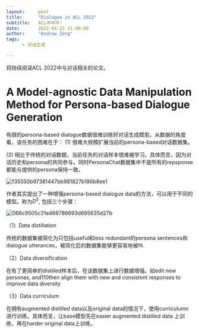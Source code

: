 ```yaml
---
layout:     post
title:      "Dialogue in ACL 2022"
subtitle:   ACL冲冲冲！
date:       2022-04-22 21:00:00
author:     "Andrew Zeng"
tags:
      - 对话生成

---
```


将陆续阅读ACL 2022中与对话相关的论文。

# A Model-agnostic Data Manipulation Method for Persona-based Dialogue Generation

有限的persona-based dialogue数据很难训练好对话生成模型。从数据的角度看，该任务的困难在于：
 (1) 很难大规模扩展当前的persona-based对话数据集。
 
 (2) 相比于传统的对话数据，当前任务的对话样本很难被学习。具体而言，因为对话历史和persona的共同参与。同时PersonaChat数据集中不是所有的repsponse都能与提供的persona保持一致。
 
![f35550b97381447bb981827b186b8ee1](https://user-images.githubusercontent.com/47687248/164726499-b2a262ca-b72f-4419-99de-60c5a75d49dc.png)

作者其实提出了一种增强persona-based dialogue data的方法，可以用于不同的模型。称为$D^{3}$, 包括三个步骤：

![066c9505c31e466786693d695635d27b](https://user-images.githubusercontent.com/47687248/164726565-de86a56b-e8d4-45c3-86b6-5d782bd6058d.png)

（1）Data distillation

传统的数据集被简化为只包括useful和less redundant的persona sentences和dialogue utterances，被简化后的数据集能够更容易地被fit.

（2）Data diversification

在有了更简单的distilled样本后，在该数据集上进行数据增强。如edit new personas, and110then align them with new and consistent responses to improve data diversity

（3）Data curriculum

在拥有augmented distilled data以及original data的情况下，使用curriculumn进行训练。具体而言，让base模型先在easier augmented distilled data 上训练，再在harder original data上训练。

